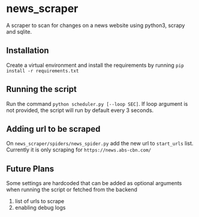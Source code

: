 # news_scraper
A scraper to scan for changes on a news website using python3, scrapy and sqlite.

## Installation
Create a virtual environment and install the requirements by running `pip install -r requirements.txt`

## Running the script
Run the command `python scheduler.py [--loop SEC]`. 
If loop argument is not provided, the script will run by default every 3 seconds.

## Adding url to be scraped
On `news_scraper/spiders/news_spider.py` add the new url to `start_urls` list. 
Currently it is only scraping for `https://news.abs-cbn.com/`

## Future Plans
Some settings are hardcoded that can be added as optional arguments when running the script or fetched from the backend
1. list of urls to scrape
2. enabling debug logs
